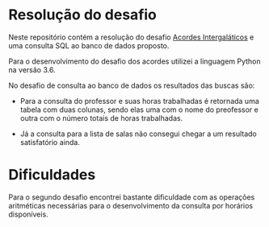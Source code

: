 # Resolução do desafio
Neste repositório contém a resolução do desafio [Acordes Intergaláticos](https://www.urionlinejudge.com.br/judge/en/problems/view/2658) e uma consulta SQL ao banco de dados proposto. 

Para o desenvolvimento do desafio dos acordes utilizei a linguagem Python na versão 3.6.

No desafio de consulta ao banco de dados os resultados das buscas são:

- Para a consulta do professor e suas horas trabalhadas é retornada uma tabela com duas colunas, sendo elas uma com o nome do preofessor e outra com o número totais de horas trabalhadas.

- Já a consulta para a lista de salas não consegui chegar a um resultado satisfatório ainda.

# Dificuldades

Para o segundo desafio encontrei bastante dificuldade com as operações aritméticas necessárias para o desenvolvimento da consulta por horários disponíveis.